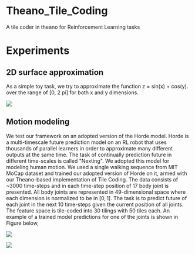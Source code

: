 # Theano_Tile_Coding
A tile coder in theano for Reinforcement Learning tasks

# Experiments
## 2D surface approximation
As a simple toy task, we try to approximate the function z = sin(x) + cos(y). over the range of [0, 2 pi] for both x and y dimensions.

![](https://github.com/mohammadpz/Theano_Tile_Coding/blob/master/files/2d_example.gif)

## Motion modeling
We test our framework on an adopted version of the Horde model. Horde is a multi-timescale future prediction model on an RL robot that uses thousands of parallel learners in order to approximate many different outputs at the same time. The task of continually prediction future in different time-scales is called "Nexting". We adopted this model for modeling human motion. We used a single walking sequence from MIT MoCap dataset and trained our adopted version of Horde on it, armed with our Theano-based implementation of Tile Coding. The data consists of ~3000 time-steps and in each time-step position of 17 body joint is presented. All body joints are represented in 49-dimensional space where each dimension is normalized to be in $[0, 1]$. The task is to predict future of each joint in the next 10 time-steps given the current position of all joints. The feature space is tile-coded into 30 tilings with 50 tiles each. An example of a trained model predictions for one of the joints is shown in Figure below,

![](https://github.com/mohammadpz/Theano_Tile_Coding/blob/master/files/description.png)

![](https://github.com/mohammadpz/Theano_Tile_Coding/blob/master/files/final.gif)
